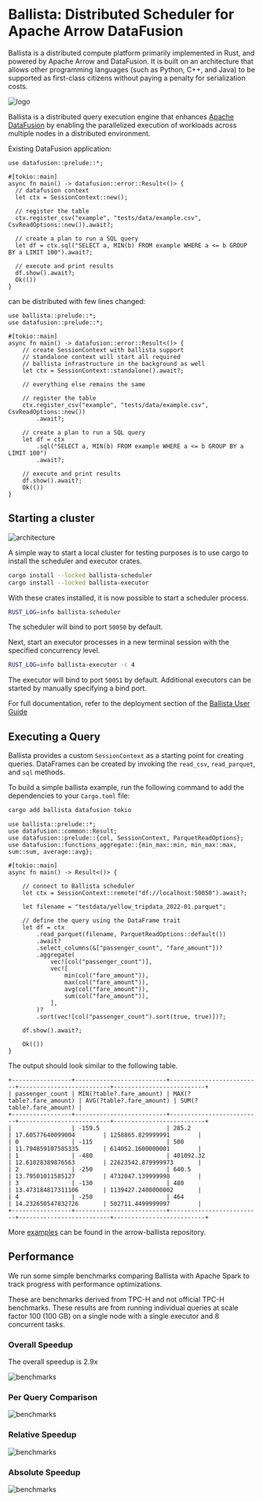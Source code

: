 <!---
  Licensed to the Apache Software Foundation (ASF) under one
  or more contributor license agreements.  See the NOTICE file
  distributed with this work for additional information
  regarding copyright ownership.  The ASF licenses this file
  to you under the Apache License, Version 2.0 (the
  "License"); you may not use this file except in compliance
  with the License.  You may obtain a copy of the License at

    http://www.apache.org/licenses/LICENSE-2.0

  Unless required by applicable law or agreed to in writing,
  software distributed under the License is distributed on an
  "AS IS" BASIS, WITHOUT WARRANTIES OR CONDITIONS OF ANY
  KIND, either express or implied.  See the License for the
  specific language governing permissions and limitations
  under the License.
-->

# Ballista: Distributed Scheduler for Apache Arrow DataFusion

Ballista is a distributed compute platform primarily implemented in Rust, and powered by Apache Arrow and DataFusion. It is built on an architecture that allows other programming languages (such as Python, C++, and Java) to be supported as first-class citizens without paying a penalty for serialization costs.

![logo](https://github.com/apache/datafusion-ballista/blob/main/docs/source/_static/images/ballista-logo.png?raw=true)

Ballista is a distributed query execution engine that enhances [Apache DataFusion](https://github.com/apache/datafusion) by enabling the parallelized execution of workloads across multiple nodes in a distributed environment.

Existing DataFusion application:

```rust,no_run
use datafusion::prelude::*;

#[tokio::main]
async fn main() -> datafusion::error::Result<()> {
  // datafusion context
  let ctx = SessionContext::new();

  // register the table
  ctx.register_csv("example", "tests/data/example.csv", CsvReadOptions::new()).await?;

  // create a plan to run a SQL query
  let df = ctx.sql("SELECT a, MIN(b) FROM example WHERE a <= b GROUP BY a LIMIT 100").await?;

  // execute and print results
  df.show().await?;
  Ok(())
}
```

can be distributed with few lines changed:

```rust,no_run
use ballista::prelude::*;
use datafusion::prelude::*;

#[tokio::main]
async fn main() -> datafusion::error::Result<()> {
    // create SessionContext with ballista support
    // standalone context will start all required
    // ballista infrastructure in the background as well
    let ctx = SessionContext::standalone().await?;

    // everything else remains the same

    // register the table
    ctx.register_csv("example", "tests/data/example.csv", CsvReadOptions::new())
        .await?;

    // create a plan to run a SQL query
    let df = ctx
        .sql("SELECT a, MIN(b) FROM example WHERE a <= b GROUP BY a LIMIT 100")
        .await?;

    // execute and print results
    df.show().await?;
    Ok(())
}
```

## Starting a cluster

![architecture](https://github.com/apache/datafusion-ballista/blob/main/docs/source/contributors-guide/ballista_architecture.excalidraw.svg?raw=true)

A simple way to start a local cluster for testing purposes is to use cargo to install the scheduler and executor crates.

```bash
cargo install --locked ballista-scheduler
cargo install --locked ballista-executor
```

With these crates installed, it is now possible to start a scheduler process.

```bash
RUST_LOG=info ballista-scheduler
```

The scheduler will bind to port `50050` by default.

Next, start an executor processes in a new terminal session with the specified concurrency level.

```bash
RUST_LOG=info ballista-executor -c 4
```

The executor will bind to port `50051` by default. Additional executors can be started by manually specifying a bind port.

For full documentation, refer to the deployment section of the
[Ballista User Guide](https://datafusion.apache.org/ballista/user-guide/deployment/)

## Executing a Query

Ballista provides a custom `SessionContext` as a starting point for creating queries. DataFrames can be created by invoking the `read_csv`, `read_parquet`, and `sql` methods.

To build a simple ballista example, run the following command to add the dependencies to your `Cargo.toml` file:

```bash
cargo add ballista datafusion tokio
```

```rust,no_run
use ballista::prelude::*;
use datafusion::common::Result;
use datafusion::prelude::{col, SessionContext, ParquetReadOptions};
use datafusion::functions_aggregate::{min_max::min, min_max::max, sum::sum, average::avg};

#[tokio::main]
async fn main() -> Result<()> {

    // connect to Ballista scheduler
    let ctx = SessionContext::remote("df://localhost:50050").await?;

    let filename = "testdata/yellow_tripdata_2022-01.parquet";

    // define the query using the DataFrame trait
    let df = ctx
        .read_parquet(filename, ParquetReadOptions::default())
        .await?
        .select_columns(&["passenger_count", "fare_amount"])?
        .aggregate(
            vec![col("passenger_count")],
            vec![
                min(col("fare_amount")),
                max(col("fare_amount")),
                avg(col("fare_amount")),
                sum(col("fare_amount")),
            ],
        )?
        .sort(vec![col("passenger_count").sort(true, true)])?;

    df.show().await?;

    Ok(())
}
```

The output should look similar to the following table.

```text
+-----------------+--------------------------+--------------------------+--------------------------+--------------------------+
| passenger_count | MIN(?table?.fare_amount) | MAX(?table?.fare_amount) | AVG(?table?.fare_amount) | SUM(?table?.fare_amount) |
+-----------------+--------------------------+--------------------------+--------------------------+--------------------------+
|                 | -159.5                   | 285.2                    | 17.60577640099004        | 1258865.829999991        |
| 0               | -115                     | 500                      | 11.794859107585335       | 614052.1600000001        |
| 1               | -480                     | 401092.32                | 12.61028389876563        | 22623542.879999973       |
| 2               | -250                     | 640.5                    | 13.79501011585127        | 4732047.139999998        |
| 3               | -130                     | 480                      | 13.473184817311106       | 1139427.2400000002       |
| 4               | -250                     | 464                      | 14.232650547832726       | 502711.4499999997        |
+-----------------+--------------------------+--------------------------+--------------------------+--------------------------+
```

More [examples](../../examples/examples/) can be found in the arrow-ballista repository.

## Performance

We run some simple benchmarks comparing Ballista with Apache Spark to track progress with performance optimizations.

These are benchmarks derived from TPC-H and not official TPC-H benchmarks. These results are from running individual queries at scale factor 100 (100 GB) on a single node with a single executor and 8 concurrent tasks.

### Overall Speedup

The overall speedup is 2.9x

![benchmarks](https://github.com/apache/datafusion-ballista/blob/main/docs/source/_static/images/tpch_allqueries.png?raw=true)

### Per Query Comparison

![benchmarks](https://github.com/apache/datafusion-ballista/blob/main/docs/source/_static/images/tpch_queries_compare.png?raw=true)

### Relative Speedup

![benchmarks](https://github.com/apache/datafusion-ballista/blob/main/docs/source/_static/images/tpch_queries_speedup_rel.png?raw=true)

### Absolute Speedup

![benchmarks](https://github.com/apache/datafusion-ballista/blob/main/docs/source/_static/images/tpch_queries_speedup_abs.png?raw=true)
